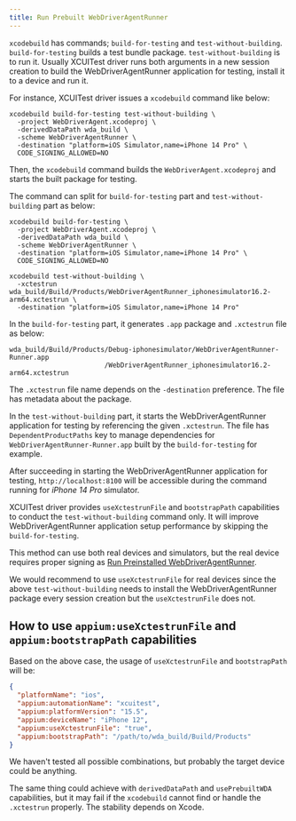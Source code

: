 ```yaml
---
title: Run Prebuilt WebDriverAgentRunner
---
```



`xcodebuild` has commands; `build-for-testing` and `test-without-building`.
`build-for-testing` builds a test bundle package. `test-without-building` is to run it.
Usually XCUITest driver runs both arguments in a new session creation to build the WebDriverAgentRunner application for testing, install it to a device and run it.

For instance, XCUITest driver issues a `xcodebuild` command like below:

```
xcodebuild build-for-testing test-without-building \
  -project WebDriverAgent.xcodeproj \
  -derivedDataPath wda_build \
  -scheme WebDriverAgentRunner \
  -destination "platform=iOS Simulator,name=iPhone 14 Pro" \
  CODE_SIGNING_ALLOWED=NO
```

Then, the `xcodebuild` command builds the `WebDriverAgent.xcodeproj` and starts the built package for testing.

The command can split for `build-for-testing` part and `test-without-building` part as below:

```
xcodebuild build-for-testing \
  -project WebDriverAgent.xcodeproj \
  -derivedDataPath wda_build \
  -scheme WebDriverAgentRunner \
  -destination "platform=iOS Simulator,name=iPhone 14 Pro" \
  CODE_SIGNING_ALLOWED=NO
```

```
xcodebuild test-without-building \
  -xctestrun wda_build/Build/Products/WebDriverAgentRunner_iphonesimulator16.2-arm64.xctestrun \
  -destination "platform=iOS Simulator,name=iPhone 14 Pro"
```

In the `build-for-testing` part, it generates `.app` package and `.xctestrun` file as below:

```
wda_build/Build/Products/Debug-iphonesimulator/WebDriverAgentRunner-Runner.app
                        /WebDriverAgentRunner_iphonesimulator16.2-arm64.xctestrun
```

The `.xctestrun` file name depends on the `-destination` preference. The file has metadata about the package.

In the `test-without-building` part, it starts the WebDriverAgentRunner application for testing by referencing the given `.xctestrun`.
The file has `DependentProductPaths` key to manage dependencies for `WebDriverAgentRunner-Runner.app` built by the `build-for-testing` for example.

After succeeding in starting the WebDriverAgentRunner application for testing, `http://localhost:8100` will be accessible during the command running for _iPhone 14 Pro_ simulator.

XCUITest driver provides `useXctestrunFile` and `bootstrapPath` capabilities to conduct the `test-without-building` command only.
It will improve WebDriverAgentRunner application setup performance by skipping the `build-for-testing`.

This method can use both real devices and simulators, but the real device requires proper signing as [Run Preinstalled WebDriverAgentRunner](./run-preinstalled-wda.md).

We would recommend to use `useXctestrunFile` for real devices since the above `test-without-building` needs to install the WebDriverAgentRunner package every session creation but the `useXctestrunFile` does not.

## How to use `appium:useXctestrunFile` and `appium:bootstrapPath` capabilities

Based on the above case, the usage of `useXctestrunFile` and `bootstrapPath` will be:

```json
{
  "platformName": "ios",
  "appium:automationName": "xcuitest",
  "appium:platformVersion": "15.5",
  "appium:deviceName": "iPhone 12",
  "appium:useXctestrunFile": "true",
  "appium:bootstrapPath": "/path/to/wda_build/Build/Products"
}
```

We haven't tested all possible combinations, but probably the target device could be anything.

The same thing could achieve with `derivedDataPath` and `usePrebuiltWDA` capabilities, but it may fail if the `xcodebuild` cannot find or handle the `.xctestrun` properly.
The stability depends on Xcode.
